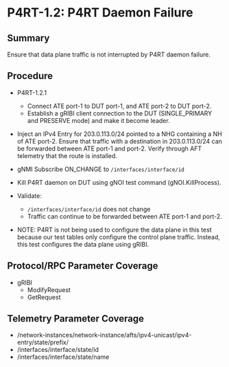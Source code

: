 # P4RT-1.2: P4RT Daemon Failure

## Summary

Ensure that data plane traffic is not interrupted by P4RT daemon failure.

## Procedure
* P4RT-1.2.1
  * Connect ATE port-1 to DUT port-1, and ATE port-2 to DUT port-2.
  * Establish a gRIBI client connection to the DUT (SINGLE_PRIMARY and PRESERVE
    mode) and make it become leader.
 *  Inject an IPv4 Entry for 203.0.113.0/24 pointed to a NHG containing a NH
        of ATE port-2. Ensure that traffic with a destination in 203.0.113.0/24
        can be forwarded between ATE port-1 and port-2. Verify through AFT
        telemetry that the route is installed.
* gNMI Subscribe ON_CHANGE to `/interfaces/interface/id`
*   Kill P4RT daemon on DUT using gNOI test command (gNOI.KillProcess).
*   Validate:
    *   `/interfaces/interface/id` does not change
    *   Traffic can continue to be forwarded between ATE port-1 and port-2.

* NOTE: P4RT is not being used to configure the data plane in this test because our
    test tables only configure the control plane traffic. Instead, this test
    configures the data plane using gRIBI. 

## Protocol/RPC Parameter Coverage

*   gRIBI
    *   ModifyRequest
    *   GetRequest

## Telemetry Parameter Coverage
*   /network-instances/network-instance/afts/ipv4-unicast/ipv4-entry/state/prefix/
*   /interfaces/interface/state/id
*   /interfaces/interface/state/name